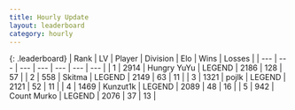 ```yaml
---
title: Hourly Update
layout: leaderboard
category: hourly
---
```


{: .leaderboard}
| Rank | LV | Player | Division | Elo | Wins | Losses |
| --- | --- | --- | --- | --- | --- | --- |
| <span data-change="0">1</span> | 2914 | <span title="ID: 164871">Hungry YuYu</span> | LEGEND | <span data-change="0">2186</span> | <span data-change="0">128</span> | <span data-change="0">57</span> |
| <span data-change="0">2</span> | 558 | <span title="ID: 402846">Skitma</span> | LEGEND | <span data-change="-11">2149</span> | <span data-change="1">63</span> | <span data-change="1">11</span> |
| <span data-change="0">3</span> | 1321 | <span title="ID: 4783">pojlk</span> | LEGEND | <span data-change="0">2121</span> | <span data-change="3">52</span> | <span data-change="1">11</span> |
| <span data-change="1">4</span> | 1469 | <span title="ID: 392407">Kunzut1k</span> | LEGEND | <span data-change="18">2089</span> | <span data-change="3">48</span> | <span data-change="0">16</span> |
| <span data-change="-1">5</span> | 942 | <span title="ID: 498323">Count Murko</span> | LEGEND | <span data-change="0">2076</span> | <span data-change="0">37</span> | <span data-change="0">13</span> |